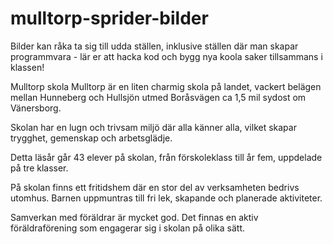 # mulltorp-sprider-bilder
Bilder kan råka ta sig till udda ställen, inklusive ställen där man skapar programmvara - lär er att hacka kod och bygg nya koola saker tillsammans i klassen!

Mulltorp skola
Mulltorp är en liten charmig skola på landet, vackert belägen mellan Hunneberg och Hullsjön utmed Boråsvägen ca 1,5 mil sydost om Vänersborg.

Skolan har en lugn och trivsam miljö där alla känner alla, vilket skapar trygghet, gemenskap och arbetsglädje.

Detta läsår går 43 elever på skolan, från förskoleklass till år fem, uppdelade på tre klasser.

På skolan finns ett fritidshem där en stor del av verksamheten bedrivs utomhus.  Barnen uppmuntras till fri lek, skapande och planerade aktiviteter.

Samverkan med föräldrar är mycket god. Det finnas en aktiv föräldraförening som engagerar sig i skolan på olika sätt.
